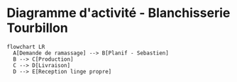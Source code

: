 # Diagramme d'activité - Blanchisserie Tourbillon

```mermaid
flowchart LR
  A[Demande de ramassage] --> B[Planif - Sebastien]
  B --> C[Production]
  C --> D[Livraison]
  D --> E[Reception linge propre]


